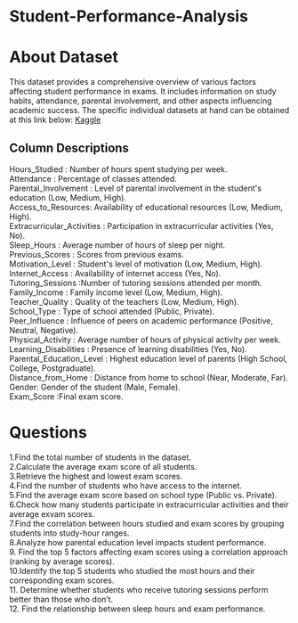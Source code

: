 # Student-Performance-Analysis
# About Dataset
This dataset provides a comprehensive overview of various factors affecting student performance in exams. It includes information on study habits, attendance, parental involvement, and other aspects influencing academic success. The specific individual datasets at hand can be obtained at this link below: [Kaggle](https://www.kaggle.com/datasets/lainguyn123/student-performance-factors)
## Column Descriptions
Hours_Studied :	Number of hours spent studying per week.                                       
Attendance :	Percentage of classes attended.                                                       
Parental_Involvement :	Level of parental involvement in the student's education (Low, Medium, High).                                               
Access_to_Resources: Availability of educational resources (Low, Medium, High).                                     
Extracurricular_Activities :	Participation in extracurricular activities (Yes, No).                            
Sleep_Hours :	Average number of hours of sleep per night.                                   
Previous_Scores :	Scores from previous exams.                                                     
Motivation_Level :	Student's level of motivation (Low, Medium, High).                                                    
Internet_Access :	Availability of internet access (Yes, No).                                                         
Tutoring_Sessions	:Number of tutoring sessions attended per month.                                                      
Family_Income :	Family income level (Low, Medium, High).                                                         
Teacher_Quality :	Quality of the teachers (Low, Medium, High).                                                  
School_Type	: Type of school attended (Public, Private).                                                    
Peer_Influence :	Influence of peers on academic performance (Positive, Neutral, Negative).                                               
Physical_Activity :	Average number of hours of physical activity per week.                                                      
Learning_Disabilities :	Presence of learning disabilities (Yes, No).                                                                             
Parental_Education_Level :	Highest education level of parents (High School, College, Postgraduate).                                                                 
Distance_from_Home : Distance from home to school (Near, Moderate, Far).                                                      
Gender: Gender of the student (Male, Female).                                                   
Exam_Score :Final exam score.                                               

# Questions
1.Find the total number of students in the dataset.                                        
2.Calculate the average exam score of all students.                                         
3.Retrieve the highest and lowest exam scores.                                                
4.Find the number of students who have access to the internet.                                    
5.Find the average exam score based on school type (Public vs. Private).                                             
6.Check how many students participate in extracurricular activities and their average exvam scores.                                                         
7.Find the correlation between hours studied and exam scores by grouping students into study-hour ranges.                                                              
8.Analyze how parental education level impacts student performance.                                                            
9. Find the top 5 factors affecting exam scores using a correlation approach (ranking by average scores).                                                    
10.Identify the top 5 students who studied the most hours and their corresponding exam scores.                                                                     
11. Determine whether students who receive tutoring sessions perform better than those who don’t.                                                               
12. Find the relationship between sleep hours and exam performance.                                                     
